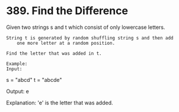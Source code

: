 # 389. Find the Difference

Given two strings s and t which consist of only lowercase
        letters.

    String t is generated by random shuffling string s and then add
        one more letter at a random position.

    Find the letter that was added in t.

    Example:
    Input:
s = "abcd"
t = "abcde"

Output:
e

Explanation:
'e' is the letter that was added.